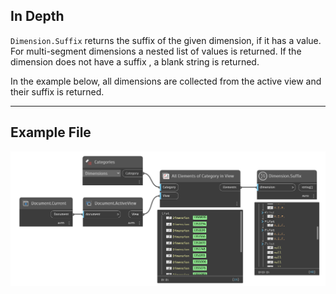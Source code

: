 ## In Depth
`Dimension.Suffix` returns the suffix of the given dimension, if it has a value. For multi-segment dimensions a nested list of values is returned. If the dimension does not have a suffix , a blank string is returned.

In the example below, all dimensions are collected from the active view and their suffix is returned.
___
## Example File

![Dimension.Suffix](./Revit.Elements.Dimension.Suffix_img.jpg)